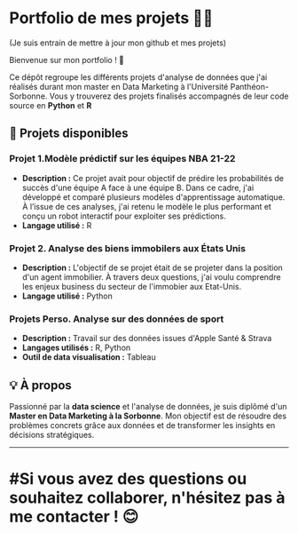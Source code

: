 # Portfolio de mes projets 👨‍🎓

(Je suis entrain de mettre à jour mon github et mes projets)

Bienvenue sur mon portfolio ! 🎉

Ce dépôt regroupe les différents projets d'analyse de données que j'ai réalisés durant mon master en Data Marketing à l'Université Panthéon-Sorbonne. Vous y trouverez des projets finalisés accompagnés de leur code source en **Python** et **R**

## 🌟 Projets disponibles

### Projet 1.Modèle prédictif sur les équipes NBA 21-22
- **Description :** Ce projet avait pour objectif de prédire les probabilités de succès d'une équipe A face à une équipe B. Dans ce cadre, j'ai développé et comparé plusieurs modèles d'apprentissage automatique. À l’issue de ces analyses, j'ai retenu le modèle le plus performant et conçu un robot interactif pour exploiter ses prédictions.
- **Langage utilisé :** R

### Projet 2. Analyse des biens immobilers aux États Unis
- **Description :** L'objectif de se projet était de se projeter dans la position d'un agent immobilier. À travers deux questions, j'ai voulu comprendre les enjeux business du secteur de l'immobier aux Etat-Unis. 
- **Langage utilisé :** Python

### Projets Perso. Analyse sur des données de sport
- **Description :** Travail sur des données issues d'Apple Santé & Strava
- **Langages utilisés :** R, Python
- **Outil de data visualisation :** Tableau

## 💡 À propos
Passionné par la **data science** et l'analyse de données, je suis diplômé d'un **Master en Data Marketing à la Sorbonne**. Mon objectif est de résoudre des problèmes concrets grâce aux données et de transformer les insights en décisions stratégiques.

---

#Si vous avez des questions ou souhaitez collaborer, n'hésitez pas à me contacter ! 😊
=======
